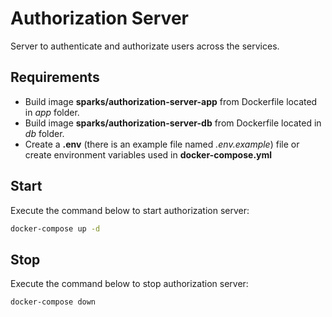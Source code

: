 # Authorization Server

Server to authenticate and authorizate users across the services.

## Requirements

- Build image **sparks/authorization-server-app** from Dockerfile located in _app_ folder.
- Build image **sparks/authorization-server-db** from Dockerfile located in _db_ folder.
- Create a **.env** (there is an example file named _.env.example_) file or create environment variables used in **docker-compose.yml**

## Start

Execute the command below to start authorization server:

```bash
docker-compose up -d
```

## Stop

Execute the command below to stop authorization server:

```bash
docker-compose down
```

